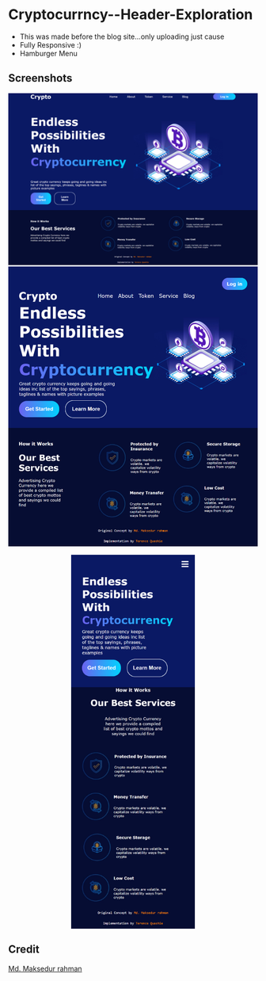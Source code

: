 # Cryptocurrncy--Header-Exploration

- This was made before the blog site...only uploading just cause
- Fully Responsive :)
- Hamburger Menu

## Screenshots

![Laptop](./Screenshots/laptop.png)
![Tablet](./Screenshots/tablet.png)
<div style=" display:flex; justify-content:center;"><img src="./Screenshots/mobile.png" alt="drawing" width="250px" /></div>

## Credit 
[Md. Maksedur rahman](https://dribbble.com/shots/17335386-Cryptocurrncy-Header-Exploration)
